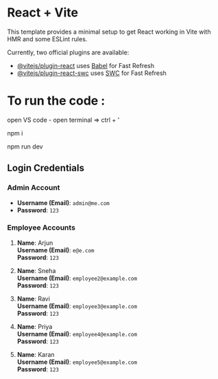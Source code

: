 # React + Vite

This template provides a minimal setup to get React working in Vite with HMR and some ESLint rules.

Currently, two official plugins are available:

- [@vitejs/plugin-react](https://github.com/vitejs/vite-plugin-react/blob/main/packages/plugin-react/README.md) uses [Babel](https://babeljs.io/) for Fast Refresh
- [@vitejs/plugin-react-swc](https://github.com/vitejs/vite-plugin-react-swc) uses [SWC](https://swc.rs/) for Fast Refresh


# To run the code :
open VS code - open terminal => ctrl + '

npm i

npm run dev


## Login Credentials

### Admin Account
- **Username (Email)**: `admin@me.com`
- **Password**: `123`

### Employee Accounts
1. **Name**: Arjun  
   **Username (Email)**: `e@e.com`  
   **Password**: `123`

2. **Name**: Sneha  
   **Username (Email)**: `employee2@example.com`  
   **Password**: `123`

3. **Name**: Ravi  
   **Username (Email)**: `employee3@example.com`  
   **Password**: `123`

4. **Name**: Priya  
   **Username (Email)**: `employee4@example.com`  
   **Password**: `123`

5. **Name**: Karan  
   **Username (Email)**: `employee5@example.com`  
   **Password**: `123`
